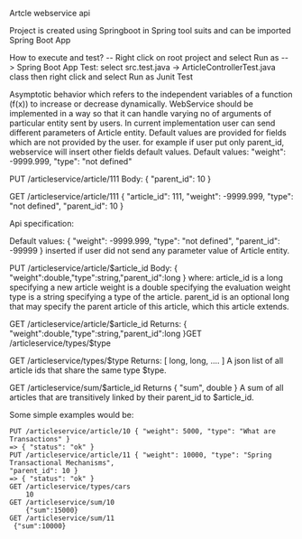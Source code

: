 Artcle webservice api

Project is created using Springboot in Spring tool suits and can be imported Spring Boot App

How to execute and test?
	-- Right click on root project and select Run as -- > Spring Boot App
Test: select src.test.java -> ArticleControllerTest.java class then right click and select Run as 
Junit Test

Asymptotic behavior which refers to the independent variables of a function (f(x)) to increase or decrease dynamically. WebService should be implemented in a way so that it can handle varying no of arguments of particular entity sent by users. In current implementation user can send different parameters of Article entity. Default values are provided for fields which are not provided by the user.
for example if user put only parent_id, webservice will insert other fields default values.
Default values:  "weight": -9999.999, "type": "not defined"

PUT /articleservice/article/111 
Body:
{ "parent_id": 10 }

GET /articleservice/article/111
{
  "article_id": 111,
  "weight": -9999.999,
  "type": "not defined",
  "parent_id": 10
}

Api specification:

Default values: { "weight": -9999.999, "type": "not defined", "parent_id": -99999 } inserted if user
did not send any parameter value of Article entity.

PUT /articleservice/article/$article_id
Body:
		{ "weight":double,"type":string,"parent_id":long }
where:
	article_id is a long specifying a new article
	weight is a double specifying the evaluation weight
	type is a string specifying a type of the article.
	parent_id is an optional long that may specify the parent article of this article, which this article
	extends.

GET /articleservice/article/$article_id
Returns:
	{ "weight":double,"type":string,"parent_id":long }GET /articleservice/types/$type

GET /articleservice/types/$type
Returns:
	[ long, long, .... ]
	A json list of all article ids that share the same type $type.

GET /articleservice/sum/$article_id
	Returns
	{ "sum", double }
	A sum of all articles that are transitively linked by their parent_id to $article_id.

Some simple examples would be:

	PUT /articleservice/article/10 { "weight": 5000, "type": "What are Transactions" }
	=> { "status": "ok" }
	PUT /articleservice/article/11 { "weight": 10000, "type": "Spring Transactional Mechanisms",
	"parent_id": 10 }
	=> { "status": "ok" }
	GET /articleservice/types/cars 
		10
	GET /articleservice/sum/10
		{"sum":15000}
	GET /articleservice/sum/11
	 {"sum":10000}